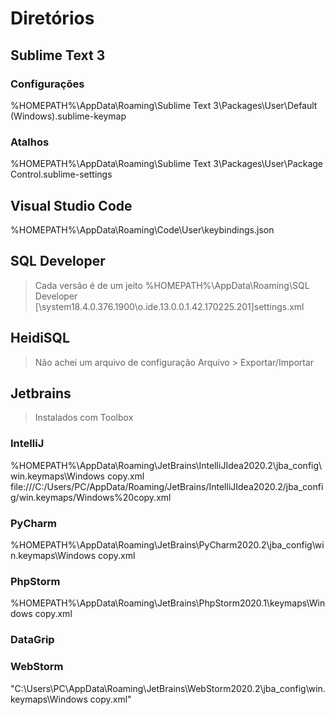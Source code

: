 # Diretórios
## Sublime Text 3
### Configurações
%HOMEPATH%\AppData\Roaming\Sublime Text 3\Packages\User\Default (Windows).sublime-keymap

### Atalhos
%HOMEPATH%\AppData\Roaming\Sublime Text 3\Packages\User\Package Control.sublime-settings

## Visual Studio Code
%HOMEPATH%\AppData\Roaming\Code\User\keybindings.json

## SQL Developer
> Cada versão é de um jeito
%HOMEPATH%\AppData\Roaming\SQL Developer
[\system18.4.0.376.1900\o.ide.13.0.0.1.42.170225.201\]settings.xml

## HeidiSQL
> Não achei um arquivo de configuração
Arquivo > Exportar/Importar

## Jetbrains
> Instalados com Toolbox

### IntelliJ
%HOMEPATH%\AppData\Roaming\JetBrains\IntelliJIdea2020.2\jba_config\win.keymaps\Windows copy.xml
file:///C:/Users/PC/AppData/Roaming/JetBrains/IntelliJIdea2020.2/jba_config/win.keymaps/Windows%20copy.xml

### PyCharm
%HOMEPATH%\AppData\Roaming\JetBrains\PyCharm2020.2\jba_config\win.keymaps\Windows copy.xml

### PhpStorm
%HOMEPATH%\AppData\Roaming\JetBrains\PhpStorm2020.1\keymaps\Windows copy.xml

### DataGrip

### WebStorm
"C:\Users\PC\AppData\Roaming\JetBrains\WebStorm2020.2\jba_config\win.keymaps\Windows copy.xml"